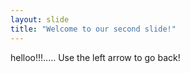 ```yaml
---
layout: slide
title: "Welcome to our second slide!"
---
```

helloo!!!.....
Use the left arrow to go back!
